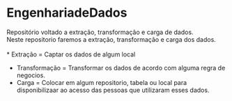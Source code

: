 # EngenhariadeDados
Repositório voltado a extração, transformação e carga de dados.<br/>
Neste repositorio faremos a extração, transformação e carga dos dados.<br/>
<br/> * Extração = Captar os dados de algum local<br/>
* Transformação = Transformar os dados de acordo com alguma regra de negocios.<br/>
* Carga = Colocar em algum repositorio, tabela ou local para disponibilizaar ao acesso das pessoas que utilizaram esses dados.
